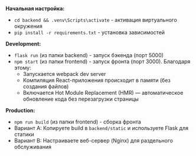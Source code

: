 
**Начальная настройка:** 
- `cd backend && .venv\Scripts\activate` - активация виртуального окружения
- `pip install -r requirements.txt` - установка зависимостей

**Development:**
- `flask run` (из папки backend) - запуск бэкенда (порт 5000)
- `npm start` (из папки frontend) - запуск фронта (порт 3000). Благодаря этому:
	- Запускается webpack dev server
	- Компиляция React-приложения происходит в памяти (без создания файлов)
	- Включается Hot Module Replacement (HMR) — автоматическое обновление кода без перезагрузки страницы

**Production:**
- `npm run build` (из папки frontend) - сборка фронта
- Вариант A: Копируете build в `backend/static` и используете Flask для статики
- Вариант B: Настраиваете веб-сервер (Nginx) для раздельного обслуживания